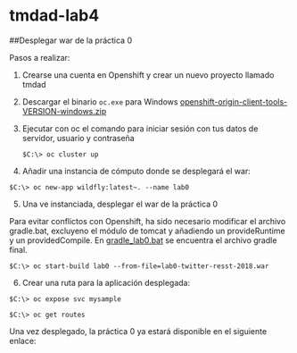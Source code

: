 # tmdad-lab4

##Desplegar war de la práctica 0

Pasos a realizar:

1. Crearse una cuenta en Openshift y crear un nuevo proyecto llamado tmdad

2. Descargar el binario `oc.exe` para Windows [openshift-origin-client-tools-VERSION-windows.zip](https://github.com/openshift/origin/releases)

3. Ejecutar con oc el comando para iniciar sesión con tus datos de servidor, usuario y contraseña

   ```
   $C:\> oc cluster up
   ```

4. Añadir una instancia de cómputo donde se desplegará el war:
  
  ```
  $C:\> oc new-app wildfly:latest~. --name lab0
  ```
  
5. Una ve instanciada, desplegar el war de la práctica 0

  Para evitar conflictos con Openshift, ha sido necesario modificar el archivo gradle.bat, excluyeno el módulo de tomcat y añadiendo un provideRuntime y un providedCompile. En [gradle_lab0.bat](https://github.com/carlosc568/tmdad-lab4/gradle_lab0.bat) se encuentra el archivo gradle final.

  ```
  $C:\> oc start-build lab0 --from-file=lab0-twitter-resst-2018.war
  ```

6. Crear una ruta para la aplicación desplegada:

  ```
  $C:\> oc expose svc mysample
  ```
  
  ```
  $C:\> oc get routes
  ```
Una vez desplegado, la práctica 0 ya estará disponible en el siguiente enlace: 
